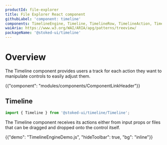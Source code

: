 ```yaml
---
productId: file-explorer
title: File Explorer React component
githubLabel: 'component: timeline'
components: TimelineEngine, Timeline, TimelineRow, TimelineAction, TimelineEffect
waiAria: https://www.w3.org/WAI/ARIA/apg/patterns/treeview/
packageName: '@stoked-ui/timeline'
---
```


# Overview

<p class="description">The Timeline component provides users a track for each action they want to manipulate controls to easily adjust them.</p>

{{"component": "modules/components/ComponentLinkHeader"}}

## Timeline

```jsx
import { Timeline } from '@stoked-ui/timeline/Timeline';
```

The Timeline component receives its actions either from input props or files that can be dragged and dropped onto the control itself.

{{"demo": "TimelineEngineDemo.js", "hideToolbar": true, "bg": "inline"}}

